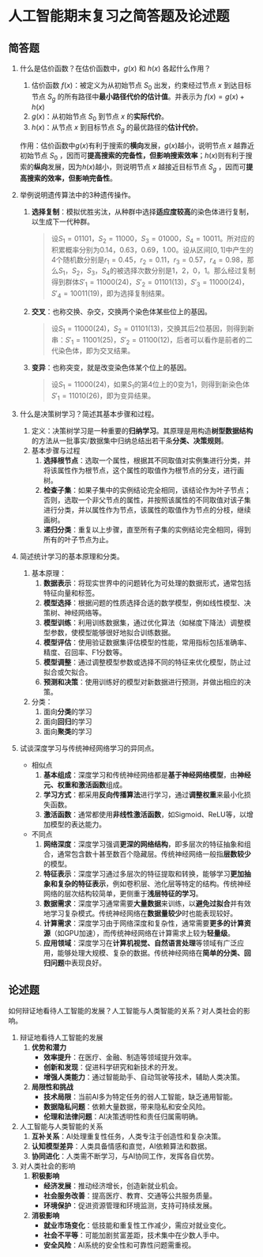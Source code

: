 # 人工智能期末复习之简答题及论述题

## 简答题

1. 什么是估价函数？在估价函数中，$g(x)$ 和 $h(x)$ 各起什么作用？

   1. 估价函数 $f(x)$：被定义为从初始节点 $S_0$ 出发，约束经过节点 $x$ 到达目标节点 $S_g$ 的所有路径中**最小路径代价的估计值**。并表示为 $f(x)=g(x)+h(x)$
   2. $g(x)$：从初始节点 $S_0$ 到节点 $x$ 的**实际代价**。
   3. $h(x)$：从节点 $x$ 到目标节点 $S_g$ 的最优路径的**估计代价**。

   作用：估价函数中$g(x)$有利于搜索的**横向**发展，$g(x)$越小，说明节点 $x$ 越靠近初始节点 $S_0$ ，因而可**提高搜索的完备性，但影响搜索效率**；$h(x)$则有利于搜索的**纵向**发展，因为$h(x)$越小，则说明节点 $x$ 越接近目标节点 $S_g$ ，因而可**提高搜索的效率，但影响完备性**。

2. 举例说明遗传算法中的3种遗传操作。

   1. **选择复制**：模拟优胜劣汰，从种群中选择**适应度较高**的染色体进行复制，以生成下一代种群。

      > 设$S_1=01101$，$S_2=11000$，$S_3=01000$，$S_4=10011$。所对应的积累概率分别为0.14，0.63，0.69，1.00。设从区间$[0,1]$中产生的4个随机数分别是$r_1=0.45$，$r_2=0.11$，$r_3=0.57$，$r_4=0.98$，那么$S_1$，$S_2$，$S_3$，$S_4$的被选择次数分别是1，2，0，1。那么经过复制得到群体$S'_1=11000(24)$，$S'_2=01101(13)$，$S'_3=11000(24)$，$S'_4=10011(19)$，即为选择复制结果。

   2. **交叉**：也称交换、杂交，交换两个染色体某些位上的基因。

      > 设$S_1=11000(24)$，$S_2=01101(13)$，交换其后2位基因，则得到新串：$S'_1=11001(25)$，$S'_2=01100(12)$，后者可以看作是前者的二代染色体，即为交叉结果。

   3. **变异**：也称突变，就是改变染色体某个位上的基因。

      > 设$S_1=11000(24)$，如果$S_1$的第4位上的0变为1，则得到新染色体$S'_1=11010(26)$，即为变异结果。

3. 什么是决策树学习？简述其基本步骤和过程。

   1. 定义：决策树学习是一种重要的**归纳学习**。其原理是用构造**树型数据结构**的方法从一批事实/数据集中归纳总结出若干条**分类、决策规则**。
   2. 基本步骤与过程
      1. **选择根节点**：选取一个属性，根据其不同取值对实例集进行分类，并将该属性作为根节点，这个属性的取值作为根节点的分支，进行画树。
      2. **检查子集**：如果子集中的实例结论完全相同，该结论作为叶子节点；否则，选取一个非父节点的属性，并按照该属性的不同取值对该子集进行分类，并以属性作为节点，该属性的取值作为节点的分枝，继续画树。
      3. **递归分类**：重复以上步骤，直至所有子集的实例结论完全相同，得到所有的叶子节点为止。

4. 简述统计学习的基本原理和分类。

   1. 基本原理：
      1. **数据表示**：将现实世界中的问题转化为可处理的数据形式，通常包括特征向量和标签。
      2. **模型选择**：根据问题的性质选择合适的数学模型，例如线性模型、决策树、神经网络等。
      3. **模型训练**：利用训练数据集，通过优化算法（如梯度下降法）调整模型参数，使模型能够很好地拟合训练数据。
      4. **模型评估**：使用验证数据集评估模型的性能，常用指标包括准确率、精度、召回率、F1分数等。
      5. **模型调整**：通过调整模型参数或选择不同的特征来优化模型，防止过拟合或欠拟合。
      6. **预测和决策**：使用训练好的模型对新数据进行预测，并做出相应的决策。
   2. 分类：
      1. 面向**分类**的学习
      2. 面向**回归**的学习
      3. 面向**聚类**的学习

5. 试谈深度学习与传统神经网络学习的异同点。

   - 相似点
     1. **基本组成**：深度学习和传统神经网络都是**基于神经网络模型**，由**神经元、权重和激活函数**组成。
     2. **学习方式**：都采用**反向传播算法**进行学习，通过**调整权重**来最小化损失函数。
     3. **激活函数**：通常都使用**非线性激活函数**，如Sigmoid、ReLU等，以增加模型的表达能力。
   - 不同点
     1. **网络深度**：深度学习强调**更深的网络结构**，即多层次的特征抽象和组合，通常包含数十甚至数百个隐藏层。传统神经网络一般指**层数较少**的模型。
     2. **特征表示**：深度学习通过多层次的特征提取和转换，能够学习**更加抽象和复杂的特征表示**，例如卷积层、池化层等特定的结构。传统神经网络的层次结构较简单，更侧重于**浅层特征的学习**。
     3. **数据需求**：深度学习通常需要**大量数据**来训练，以**避免过拟合**并有效地学习复杂模式。传统神经网络在**数据量较少**时也能表现较好。
     4. **计算需求**：深度学习由于网络深度和复杂性，通常需要**更多的计算资源**（如GPU加速），而传统神经网络在计算需求上较为**轻量级**。
     5. **应用领域**：深度学习在**计算机视觉、自然语言处理**等领域有广泛应用，能够处理大规模、复杂的数据。传统神经网络在**简单的分类、回归问题**中表现良好。



## 论述题

如何辩证地看待人工智能的发展？人工智能与人类智能的关系？对人类社会的影响。

1. 辩证地看待人工智能的发展
   1. **优势和潜力**
      - **效率提升**：在医疗、金融、制造等领域提升效率。
      - **创新和发现**：促进科学研究和新技术的开发。
      - **增强人类能力**：通过智能助手、自动驾驶等技术，辅助人类决策。
   2. **局限性和挑战**
      - **技术局限**：当前AI多为特定任务的弱人工智能，缺乏通用智能。
      - **数据隐私问题**：依赖大量数据，带来隐私和安全风险。
      - **伦理和法律问题**：AI决策透明性和责任归属需明确。
2. 人工智能与人类智能的关系
   1. **互补关系**：AI处理重复性任务，人类专注于创造性和复杂决策。
   2. **认知模型差异**：人类具备情感和直觉，AI依赖算法和数据。
   3. **协同进化**：人类需不断学习，与AI协同工作，发挥各自优势。
3. 对人类社会的影响
   1. **积极影响**
      - **经济发展**：推动经济增长，创造新就业机会。
      - **社会服务改善**：提高医疗、教育、交通等公共服务质量。
      - **环境保护**：促进资源管理和环境监测，支持可持续发展。
   2. **消极影响**
      - **就业市场变化**：低技能和重复性工作减少，需应对就业变化。
      - **社会不平等**：可能加剧贫富差距，技术集中在少数人手中。
      - **安全风险**：AI系统的安全性和可靠性问题需重视。